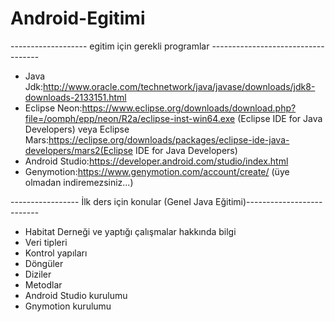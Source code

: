 # Android-Egitimi
------------------- egitim için gerekli programlar -----------------------------------
- Java Jdk:http://www.oracle.com/technetwork/java/javase/downloads/jdk8-downloads-2133151.html
- Eclipse Neon:https://www.eclipse.org/downloads/download.php?file=/oomph/epp/neon/R2a/eclipse-inst-win64.exe (Eclipse IDE for Java Developers) veya
Eclipse Mars:https://eclipse.org/downloads/packages/eclipse-ide-java-developers/mars2(Eclipse IDE for Java Developers)
- Android Studio:https://developer.android.com/studio/index.html
- Genymotion:https://www.genymotion.com/account/create/ (üye olmadan indiremezsiniz...)


----------------- İlk ders için konular (Genel Java Eğitimi)--------------------------
- Habitat Derneği ve yaptığı çalışmalar hakkında bilgi 
- Veri tipleri
- Kontrol yapıları
- Döngüler
- Diziler
- Metodlar
- Android Studio kurulumu
- Gnymotion kurulumu 

